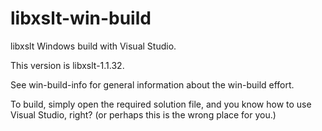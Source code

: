 # libxslt-win-build

libxslt Windows build with Visual Studio.

This version is libxslt-1.1.32.

See win-build-info for general information about the
win-build effort.

To build, simply open the required solution file, and
you know how to use Visual Studio, right?
(or perhaps this is the wrong place for you.)
